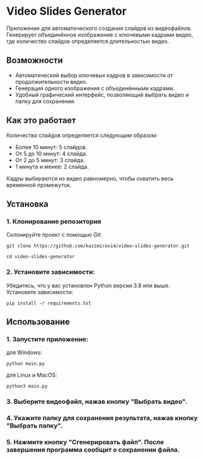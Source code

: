 # Video Slides Generator

Приложение для автоматического создания слайдов из видеофайлов. Генерирует объединённое изображение с ключевыми кадрами видео, где количество слайдов определяется длительностью видео.

## Возможности

- Автоматический выбор ключевых кадров в зависимости от продолжительности видео.
- Генерация одного изображения с объединёнными кадрами.
- Удобный графический интерфейс, позволяющий выбрать видео и папку для сохранения.

## Как это работает

Количество слайдов определяется следующим образом:
- Более 10 минут: 5 слайдов.
- От 5 до 10 минут: 4 слайда.
- От 2 до 5 минут: 3 слайда.
- 1 минута и менее: 2 слайда.

Кадры выбираются из видео равномерно, чтобы охватить весь временной промежуток.

## Установка

### 1. Клонирование репозитория
Склонируйте проект с помощью Git:

    git clone https://github.com/kazimirovi4/video-slides-generator.git

    cd video-slides-generator

### 2. Установите зависимости:
Убедитесь, что у вас установлен Python версии 3.8 или выше. Установите зависимости:

    pip install -r requirements.txt

## Использование

### 1. Запустите приложение:

для Windows:

    python main.py

для Linux и MacOS:

    python3 main.py    

### 3. Выберите видеофайл, нажав кнопку "Выбрать видео".

### 4. Укажите папку для сохранения результата, нажав кнопку "Выбрать папку".

### 5. Нажмите кнопку "Сгенерировать файл". После завершения программа сообщит о сохранении файла.


